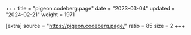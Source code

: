 +++
title = "pigeon.codeberg.page"
date = "2023-03-04"
updated = "2024-02-21"
weight = 1971

[extra]
source = "https://pigeon.codeberg.page/"
ratio = 85
size = 2
+++
